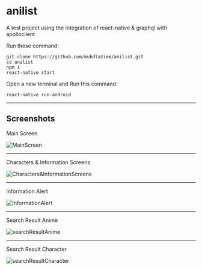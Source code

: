 # anilist

A test project using the integration of react-native &amp; graphql with apolloclient

Run these command:
```
git clone https://github.com/muhdlaziem/anilist.git
cd anilist
npm i
react-native start
```
Open a new terminal and Run this command:
```
react-native run-android
```
---

## Screenshots

Main Screen

![MainScreen](./screenshots/mainList.png)

---

Characters & Information Screens

![Characters&InformationScreens](./screenshots/characterList.png)

---

Information Alert

![InformationAlert](./screenshots/informationAlert.png)

---

Search Result Anime

![searchResultAnime](./screenshots/searchResultAnime.png)

---

Search Result Character

![searchResultCharacter](./screenshots/searchResultCharacter.png)
